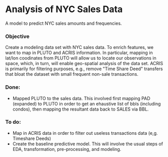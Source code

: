 Analysis of NYC Sales Data
================

A model to predict NYC sales amounts and frequencies.

### Objective

Create a modeling data set with NYC sales data. To enrich features, we want to map in PLUTO and ACRIS information. In particular, mapping in lat/lon coodinates from PLUTO will allow us to locate our observations in space, which, in turn, will enable geo-spatial analysis of the data set. ACRIS is primarily for filtering purposes, e.g., remove "Time Share Deed" transfers that bloat the dataset with small frequent non-sale transactions.

### Done:

-   Mapped PLUTO to the sales data. This involved first mapping PAD (expanded) to PLUTO in order to get an ehaustive list of bbls (including condos), then mapping the resultant data back to SALES via BBL.

### To do:

-   Map in ACRIS data in order to filter out useless transactions data (e,g. Timeshare Deeds)
-   Create the baseline predictive model. This will involve the usual steps of EDA, transformation, pre-processing, and modeling.
